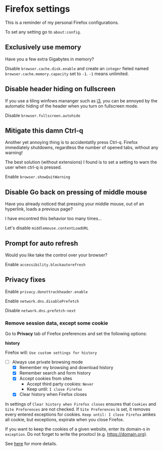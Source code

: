 
# Firefox settings

This is a reminder of my personal Firefox configurations.

To set any setting go to `about:config`.


## Exclusively use memory

Have you a few extra Gigabytes in memory?

Disable `browser.cache.disk.enable` and create an `integer` fieled named
 `browser.cache.memory.capacity` set to `-1`. `-1` means unlimited.


## Disable header hiding on fullscreen

If you use a tiling winfows mananger such as [i3](https://i3wm.org), you can be 
 annoyed by the automatic hiding of the header when you turn on fullscreen mode.

Disable `browser.fullscreen.autohide`


## Mitigate this damn Ctrl-q

Another yet annoying thing is to accidentatlly press Ctrl-q. Firefox
 immediately shutdowns, regardless the number of opened tabs,
 without any warning!

The best solution (without extensions) I found is to set a setting to warn the
 user when ctrl-q is pressed.

Enable `browser.showQuitWarning`


## Disable Go back on pressing of middle mouse

Have you already noticed that pressing your middle mouse, out of an hyperlink,
 loads a previous page?

I have encontred this behavior too many times...

Let's disable `middlemouse.contentLoadURL`


## Prompt for auto refresh

Would you like take the control over your browser?

Enable `accessibility.blockautorefresh`


## Privacy fixes

Enable `privacy.donottrackheader.enable`

Enable `network.dns.disablePrefetch`

Disable `network.dns.prefetch-next`


### Remove session data, except some cookie

Go to **Privacy** tab of Firefox preferences and set the following options:

**history**

Firefox will: `Use custom settings for history`

- [ ] Always use private browsing mode
  - [x] Remember my browsing and download history
  - [x] Remember search and form history
  - [x] Accept cookies from sites
      - Accept third party cookies: `Never`
      - Keep until: `I close Firefox`
  - [x] Clear history when Firefox closes

In settings of `Clear history when Firefox closes` ensures that `Cookies` and
 `Site Preferences` are not checked. If `Site Preferences` is set, it removes
 every entered exceptions for cookies. `Keep until: I close Firefox` amkes
 all cookie, but exceptions, expirate when you close Firefox.

If you want to keep the cookies of a given website, enter its domain-s in
 `exception`. Do not forget to write the prootocl (e.g. https://domain.org).

See [here](https://support.mozilla.org/en-US/questions/954358) for more details.

